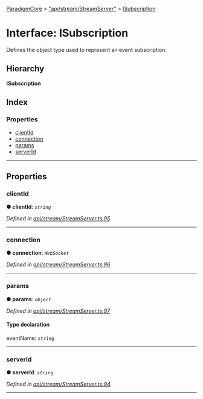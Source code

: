[ParadigmCore](../README.md) > ["api/stream/StreamServer"](../modules/_api_stream_streamserver_.md) > [ISubscription](../interfaces/_api_stream_streamserver_.isubscription.md)

# Interface: ISubscription

Defines the object type used to represent an event subscription.

## Hierarchy

**ISubscription**

## Index

### Properties

* [clientId](_api_stream_streamserver_.isubscription.md#clientid)
* [connection](_api_stream_streamserver_.isubscription.md#connection)
* [params](_api_stream_streamserver_.isubscription.md#params)
* [serverId](_api_stream_streamserver_.isubscription.md#serverid)

---

## Properties

<a id="clientid"></a>

###  clientId

**● clientId**: *`string`*

*Defined in [api/stream/StreamServer.ts:95](https://github.com/paradigmfoundation/paradigmcore/blob/8eaa498/src/api/stream/StreamServer.ts#L95)*

___
<a id="connection"></a>

###  connection

**● connection**: *`WebSocket`*

*Defined in [api/stream/StreamServer.ts:96](https://github.com/paradigmfoundation/paradigmcore/blob/8eaa498/src/api/stream/StreamServer.ts#L96)*

___
<a id="params"></a>

###  params

**● params**: *`object`*

*Defined in [api/stream/StreamServer.ts:97](https://github.com/paradigmfoundation/paradigmcore/blob/8eaa498/src/api/stream/StreamServer.ts#L97)*

#### Type declaration

 eventName: `string`

___
<a id="serverid"></a>

###  serverId

**● serverId**: *`string`*

*Defined in [api/stream/StreamServer.ts:94](https://github.com/paradigmfoundation/paradigmcore/blob/8eaa498/src/api/stream/StreamServer.ts#L94)*

___

